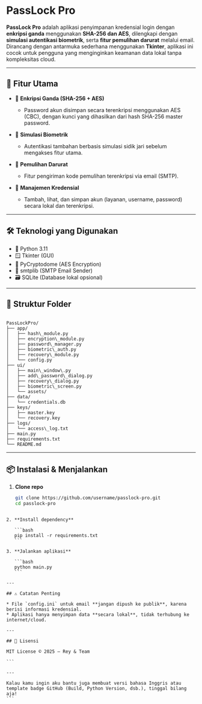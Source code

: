 # PassLock Pro

**PassLock Pro** adalah aplikasi penyimpanan kredensial login dengan **enkripsi ganda** menggunakan **SHA-256 dan AES**, dilengkapi dengan **simulasi autentikasi biometrik**, serta **fitur pemulihan darurat** melalui email. Dirancang dengan antarmuka sederhana menggunakan **Tkinter**, aplikasi ini cocok untuk pengguna yang menginginkan keamanan data lokal tanpa kompleksitas cloud.

---

## 🚀 Fitur Utama

- 🔐 **Enkripsi Ganda (SHA-256 + AES)**
  - Password akun disimpan secara terenkripsi menggunakan AES (CBC), dengan kunci yang dihasilkan dari hash SHA-256 master password.

- 🧬 **Simulasi Biometrik**
  - Autentikasi tambahan berbasis simulasi sidik jari sebelum mengakses fitur utama.

- 📩 **Pemulihan Darurat**
  - Fitur pengiriman kode pemulihan terenkripsi via email (SMTP).

- 📝 **Manajemen Kredensial**
  - Tambah, lihat, dan simpan akun (layanan, username, password) secara lokal dan terenkripsi.

---

## 🛠️ Teknologi yang Digunakan

- 🐍 Python 3.11
- 🪟 Tkinter (GUI)
- 🔐 PyCryptodome (AES Encryption)
- 📧 smtplib (SMTP Email Sender)
- 🗃️ SQLite (Database lokal opsional)

---

## 📁 Struktur Folder

```

PassLockPro/
├── app/
│   ├── hash\_module.py
│   ├── encryption\_module.py
│   ├── password\_manager.py
│   ├── biometric\_auth.py
│   ├── recovery\_module.py
│   └── config.py
├── ui/
│   ├── main\_window\.py
│   ├── add\_password\_dialog.py
│   ├── recovery\_dialog.py
│   ├── biometric\_screen.py
│   └── assets/
├── data/
│   └── credentials.db
├── keys/
│   ├── master.key
│   └── recovery.key
├── logs/
│   └── access\_log.txt
├── main.py
├── requirements.txt
└── README.md

````

---

## 📦 Instalasi & Menjalankan

1. **Clone repo**
   ```bash
   git clone https://github.com/username/passlock-pro.git
   cd passlock-pro
````

2. **Install dependency**

   ```bash
   pip install -r requirements.txt
   ```

3. **Jalankan aplikasi**

   ```bash
   python main.py
   ```

---

## ⚠️ Catatan Penting

* File `config.ini` untuk email **jangan dipush ke publik**, karena berisi informasi kredensial.
* Aplikasi hanya menyimpan data **secara lokal**, tidak terhubung ke internet/cloud.

---

## 📜 Lisensi

MIT License © 2025 – Rey & Team

```

---

Kalau kamu ingin aku bantu juga membuat versi bahasa Inggris atau template badge GitHub (Build, Python Version, dsb.), tinggal bilang aja!
```
